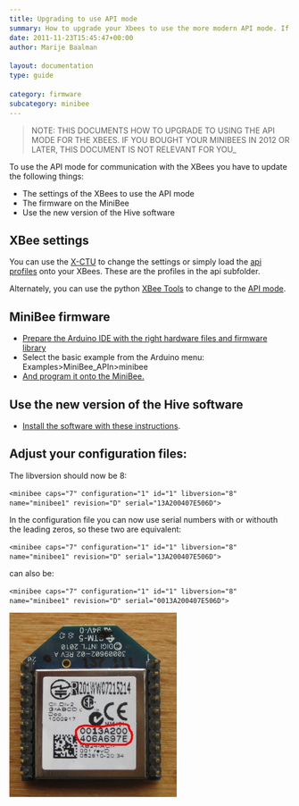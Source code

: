 ```yaml
---
title: Upgrading to use API mode
summary: How to upgrade your Xbees to use the more modern API mode. If you bought your Minibees in 2012 or later then this document is not relevant to you.
date: 2011-11-23T15:45:47+00:00
author: Marije Baalman

layout: documentation
type: guide

category: firmware
subcategory: minibee
---
```


> NOTE: THIS DOCUMENTS HOW TO UPGRADE TO USING THE API MODE FOR THE XBEES. IF YOU BOUGHT YOUR MINIBEES IN 2012 OR LATER, THIS DOCUMENT IS NOT RELEVANT FOR YOU_

To use the API mode for communication with the XBees you have to update the following things:

  * The settings of the XBees to use the API mode
  * The firmware on the MiniBee
  * Use the new version of the Hive software

## XBee settings

You can use the [X-CTU](using-x-ctu) to change the settings or simply load the [api profiles](https://github.com/sensestage/ssdn_xbee) onto your XBees. These are the profiles in the api subfolder.

Alternately, you can use the python [XBee Tools](using-command-line-xbee-tools) to change to the [API mode](using-command-line-xbee-tools/change-api-mode).

## MiniBee firmware

  * [Prepare the Arduino IDE with the right hardware files and firmware library](preparing-the-arduino-ide-for-use-with-sensestage)
  * Select the basic example from the Arduino menu: Examples>MiniBee_APIn>minibee
  * [And program it onto the MiniBee.](uploading-firmware-to-a-minibee)

## Use the new version of the Hive software

* [Install the software with these instructions](install-the-hive-software).


## Adjust your configuration files:

The libversion should now be 8:

`<minibee caps="7" configuration="1" id="1" libversion="8" name="minibee1" revision="D" serial="13A200407E506D">`

In the configuration file you can now use serial numbers with or withouth the leading zeros, so these two are equivalent:

`<minibee caps="7" configuration="1" id="1" libversion="8" name="minibee1" revision="D" serial="13A200407E506D">`

can also be:

`<minibee caps="7" configuration="1" id="1" libversion="8" name="minibee1" revision="D" serial="0013A200407E506D">`

![](/img/Xbee_serial.jpg)
